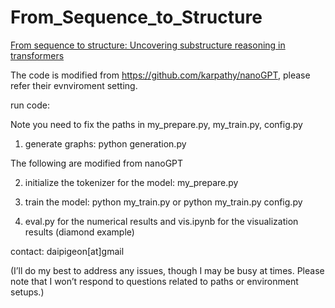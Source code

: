 # From_Sequence_to_Structure

[From sequence to structure: Uncovering substructure reasoning in transformers](https://arxiv.org/abs/2507.10435)

The code is modified from https://github.com/karpathy/nanoGPT, please refer their evnviroment setting.

run code:

Note you need to fix the paths in my_prepare.py, my_train.py, config.py

1. generate graphs: python generation.py

The following are modified from nanoGPT

2. initialize the tokenizer for the model: my_prepare.py

3. train the model: python my_train.py or python my_train.py config.py

4. eval.py for the numerical results and vis.ipynb for the visualization results (diamond example)

contact: daipigeon[at]gmail

(I’ll do my best to address any issues, though I may be busy at times. Please note that I won’t respond to questions related to paths or environment setups.)
